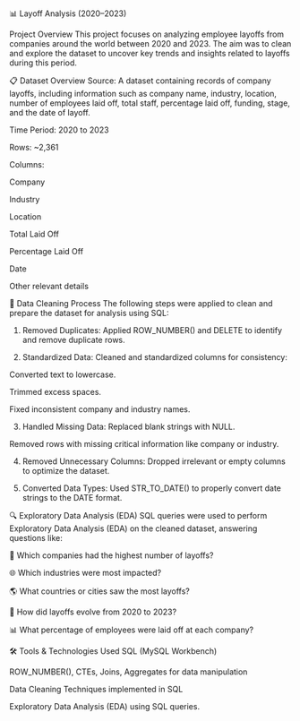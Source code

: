 📊 Layoff Analysis (2020–2023)

Project Overview
This project focuses on analyzing employee layoffs from companies around the world between 2020 and 2023. The aim was to clean and explore the dataset to uncover key trends and insights related to layoffs during this period.

📋 Dataset Overview
Source: A dataset containing records of company layoffs, including information such as company name, industry, location, number of employees laid off, total staff, percentage laid off, funding, stage, and the date of layoff.

Time Period: 2020 to 2023

Rows: ~2,361

Columns:

Company

Industry

Location

Total Laid Off

Percentage Laid Off

Date

Other relevant details

🧹 Data Cleaning Process
The following steps were applied to clean and prepare the dataset for analysis using SQL:

1. Removed Duplicates:
Applied ROW_NUMBER() and DELETE to identify and remove duplicate rows.

2. Standardized Data:
Cleaned and standardized columns for consistency:

Converted text to lowercase.

Trimmed excess spaces.

Fixed inconsistent company and industry names.

3. Handled Missing Data:
Replaced blank strings with NULL.

Removed rows with missing critical information like company or industry.

4. Removed Unnecessary Columns:
Dropped irrelevant or empty columns to optimize the dataset.

5. Converted Data Types:
Used STR_TO_DATE() to properly convert date strings to the DATE format.

🔍 Exploratory Data Analysis (EDA)
SQL queries were used to perform Exploratory Data Analysis (EDA) on the cleaned dataset, answering questions like:

🏢 Which companies had the highest number of layoffs?

🌐 Which industries were most impacted?

🌎 What countries or cities saw the most layoffs?

📅 How did layoffs evolve from 2020 to 2023?

📊 What percentage of employees were laid off at each company?

🛠️ Tools & Technologies Used
SQL (MySQL Workbench)

ROW_NUMBER(), CTEs, Joins, Aggregates for data manipulation

Data Cleaning Techniques implemented in SQL

Exploratory Data Analysis (EDA) using SQL queries.
